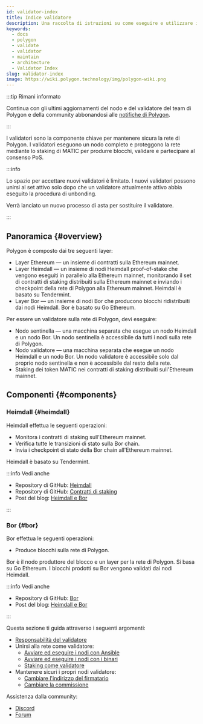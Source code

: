 ```yaml
---
id: validator-index
title: Indice validatore
description: Una raccolta di istruzioni su come eseguire e utilizzare i nodi di validatore sulla Polygon Network
keywords:
  - docs
  - polygon
  - validate
  - validator
  - maintain
  - architecture
  - Validator Index
slug: validator-index
image: https://wiki.polygon.technology/img/polygon-wiki.png
---
```


:::tip Rimani informato

Continua con gli ultimi aggiornamenti del nodo e del validatore del team di Polygon e della community abbonandosi alle [notifiche di Polygon](https://polygon.technology/notifications/).

:::

I validatori sono la componente chiave per mantenere sicura la rete di Polygon. I validatori eseguono un nodo completo e proteggono
la rete mediante lo staking di MATIC per produrre blocchi, validare e partecipare al consenso PoS.

:::info

Lo spazio per accettare nuovi validatori è limitato. I nuovi validatori possono unirsi al set attivo solo dopo che un validatore attualmente attivo abbia eseguito la procedura di unbonding.

Verrà lanciato un nuovo processo di asta per sostituire il validatore.

:::

## Panoramica {#overview}

Polygon è composto dai tre seguenti layer:

* Layer Ethereum — un insieme di contratti sulla Ethereum mainnet.
* Layer Heimdall — un insieme di nodi Heimdall proof-of-stake che vengono eseguiti in parallelo alla Ethereum mainnet, monitorando il set di contratti di staking distribuiti sulla Ethereum mainnet e inviando i checkpoint della rete di Polygon alla Ethereum mainnet. Heimdall è basato su Tendermint.
* Layer Bor — un insieme di nodi Bor che producono blocchi ridistribuiti dai nodi Heimdall. Bor è basato su Go Ethereum.

Per essere un validatore sulla rete di Polygon, devi eseguire:

* Nodo sentinella — una macchina separata che esegue un nodo Heimdall e un nodo Bor. Un nodo sentinella è accessibile da tutti i nodi sulla rete di Polygon.
* Nodo validatore — una macchina separata che esegue un nodo Heimdall e un nodo Bor. Un nodo validatore è accessibile solo dal proprio nodo sentinella e non è accessibile dal resto della rete.
* Staking dei token MATIC nei contratti di staking distribuiti sull'Ethereum mainnet.

## Componenti {#components}

### Heimdall {#heimdall}

Heimdall effettua le seguenti operazioni:

* Monitora i contratti di staking sull'Ethereum mainnet.
* Verifica tutte le transizioni di stato sulla Bor chain.
* Invia i checkpoint di stato della Bor chain all'Ethereum mainnet.

Heimdall è basato su Tendermint.

:::info Vedi anche

* Repository di GitHub: [Heimdall](https://github.com/maticnetwork/heimdall)
* Repository di GitHub: [Contratti di staking](https://github.com/maticnetwork/contracts/tree/master/contracts/staking)
* Post del blog: [Heimdall e Bor](https://blog.polygon.technology/heimdall-and-bor/)

:::

### Bor {#bor}

Bor effettua le seguenti operazioni:

* Produce blocchi sulla rete di Polygon.

Bor è il nodo produttore del blocco e un layer per la rete di Polygon. Si basa su Go Ethereum. I blocchi prodotti su Bor vengono validati dai nodi Heimdall.

:::info Vedi anche

* Repository di GitHub: [Bor](https://github.com/maticnetwork/bor)
* Post del blog: [Heimdall e Bor](https://blog.polygon.technology/heimdall-and-bor/)

:::

Questa sezione ti guida attraverso i seguenti argomenti:

* [Responsabilità del validatore](validator-responsibilities.md)
* Unirsi alla rete come validatore:
  * [Avviare ed eseguire i nodi con Ansible](run-validator-ansible.md)
  * [Avviare ed eseguire i nodi con i binari](run-validator-binaries.md)
  * [Staking come validatore](validator-staking-operations.md)
* Mantenere sicuri i propri nodi validatore:
  * [Cambiare l'indirizzo del firmatario](change-signer-address.md)
  * [Cambiare la commissione](validator-commission-operations.md)

Assistenza dalla community:

* [Discord](https://discord.com/invite/0xPolygon)
* [Forum](https://forum.polygon.technology/)
